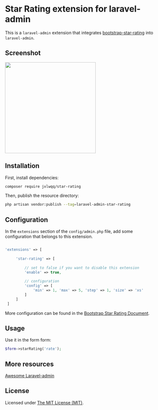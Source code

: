 # Star Rating extension for laravel-admin

This is a `laravel-admin` extension that integrates [bootstrap-star-rating](https://github.com/kartik-v/bootstrap-star-rating) into `laravel-admin`.

## Screenshot

<img src="https://camo.githubusercontent.com/8ce0822c6ba8b770ddfee452392bf61e1c3bd0f2/68747470733a2f2f6c68332e676f6f676c6575736572636f6e74656e742e636f6d2f707543624e4c394c6c424d747938446d615a78417130794d38746575684d5f6845766f782d4e754a327837785765644e6873386e77536b315a6f384649534641737974383d77313336362d683736382d72772d6e6f" width=300>

## Installation

First, install dependencies:
```bash
composer require jxlwqq/star-rating
```

Then, publish the resource directory:
```bash
php artisan vendor:publish --tag=laravel-admin-star-rating
```

## Configuration

In the `extensions` section of the `config/admin.php` file, add some configuration that belongs to this extension.
```php

'extensions' => [
 
     'star-rating' => [
     
         // set to false if you want to disable this extension
         'enable' => true,
         
         // configuration
         'config' => [
             'min' => 1, 'max' => 5, 'step' => 1, 'size' => 'xs'
         ]
     ]
 ]

```

More configuration can be found in the [Bootstrap Star Rating Document](http://plugins.krajee.com/star-rating).

## Usage

Use it in the form form:
```php
$form->starRating('rate');
```

## More resources

[Awesome Laravel-admin](https://github.com/jxlwqq/awesome-laravel-admin)


## License

Licensed under [The MIT License (MIT)](LICENSE).

